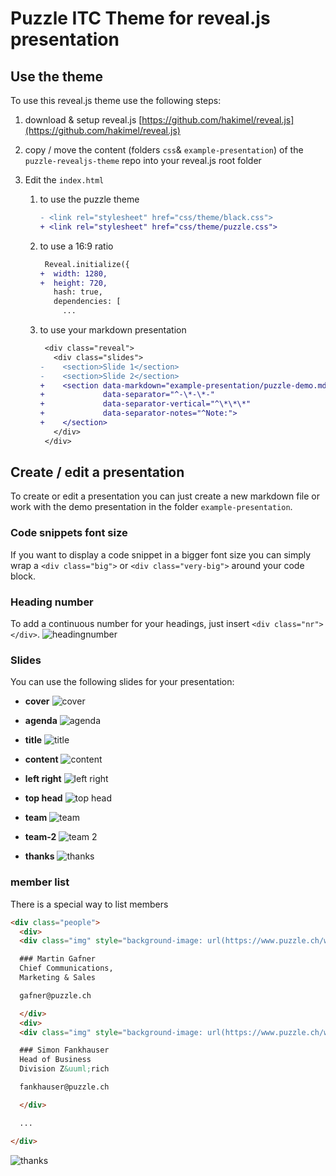 # Puzzle ITC Theme for reveal.js presentation

## Use the theme

To use this reveal.js theme use the following steps:

1. download & setup reveal.js
   [https://github.com/hakimel/reveal.js](https://github.com/hakimel/reveal.js)

2. copy / move the content (folders `css`& `example-presentation`) of the `puzzle-revealjs-theme` repo into your reveal.js root folder

3. Edit the `index.html`

   1. to use the puzzle theme

      ```diff
      - <link rel="stylesheet" href="css/theme/black.css">
      + <link rel="stylesheet" href="css/theme/puzzle.css">
      ```

   2. to use a 16:9 ratio

      ```diff
       Reveal.initialize({
      +  width: 1280,
      +  height: 720,
         hash: true,
         dependencies: [
           ...
      ```

   3. to use your markdown presentation

      ```diff
       <div class="reveal">
         <div class="slides">
      -    <section>Slide 1</section>
      -    <section>Slide 2</section>
      +    <section data-markdown="example-presentation/puzzle-demo.md"
      +             data-separator="^-\*-\*-"
      +             data-separator-vertical="^\*\*\*"
      +             data-separator-notes="^Note:">
      +    </section>
         </div>
       </div>
      ```

## Create / edit a presentation

To create or edit a presentation you can just create a new markdown file or work with the demo presentation in the folder `example-presentation`.

### Code snippets font size
If you want to display a code snippet in a bigger font size you can simply wrap a `<div class="big">` or `<div class="very-big">` around your code block.

### Heading number
To add a continuous number for your headings, just insert `<div class="nr"></div>`.
![headingnumber](screenshots/heading-number.png)

### Slides

You can use the following slides for your presentation:

- **cover**
  ![cover](screenshots/01_cover.png)

- **agenda**
  ![agenda](screenshots/02_agenda.png)

- **title**
  ![title](screenshots/03_title.png)

- **content**
  ![content](screenshots/04_content.png)

- **left right**
  ![left right](screenshots/05_left_right.png)

- **top head**
  ![top head](screenshots/06_top_head.png)

- **team**
  ![team](screenshots/07_team.png)

- **team-2**
  ![team 2](screenshots/08_team_2.png)

- **thanks**
  ![thanks](screenshots/09_thanks.png)

### member list

There is a special way to list members

```md
<div class="people">
  <div>
  <div class="img" style="background-image: url(https://www.puzzle.ch/wp-content/uploads/2019/06/Gafner_Martin-1-400x300.jpg)" /></div>

  ### Martin Gafner
  Chief Communications,
  Marketing & Sales

  gafner@puzzle.ch

  </div>
  <div>
  <div class="img" style="background-image: url(https://www.puzzle.ch/wp-content/uploads/2015/07/Fankhauser-Simon-400x300.jpg)" /></div>

  ### Simon Fankhauser
  Head of Business
  Division Z&uuml;rich

  fankhauser@puzzle.ch

  </div>

  ...

</div>
```

![thanks](screenshots/10_team_members.png)
